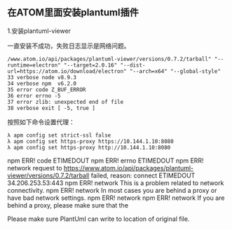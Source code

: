 ## 在ATOM里面安装plantuml插件

1.安装plantuml-viewer

一直安装不成功，失败日志显示是网络问题。

```
/www.atom.io/api/packages/plantuml-viewer/versions/0.7.2/tarball" "--runtime=electron" "--target=2.0.16" "--dist-url=https://atom.io/download/electron" "--arch=x64" "--global-style"
33 verbose node v8.9.3
34 verbose npm  v6.2.0
35 error code Z_BUF_ERROR
36 error errno -5
37 error zlib: unexpected end of file
38 verbose exit [ -5, true ]
```

按照如下命令设置代理：

```
λ apm config set strict-ssl false
λ apm config set https-proxy https://10.144.1.10:8080
λ apm config set https-proxy http://10.144.1.10:8080
```

npm ERR! code ETIMEDOUT
npm ERR! errno ETIMEDOUT
npm ERR! network request to https://www.atom.io/api/packages/plantuml-viewer/versions/0.7.2/tarball failed, reason: connect ETIMEDOUT 34.206.253.53:443
npm ERR! network This is a problem related to network connectivity.
npm ERR! network In most cases you are behind a proxy or have bad network settings.
npm ERR! network
npm ERR! network If you are behind a proxy, please make sure that the


Please make sure PlantUml can write to location of original file.
